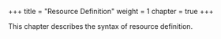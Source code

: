 +++
title = "Resource Definition"
weight = 1
chapter = true
+++

This chapter describes the syntax of resource definition.
